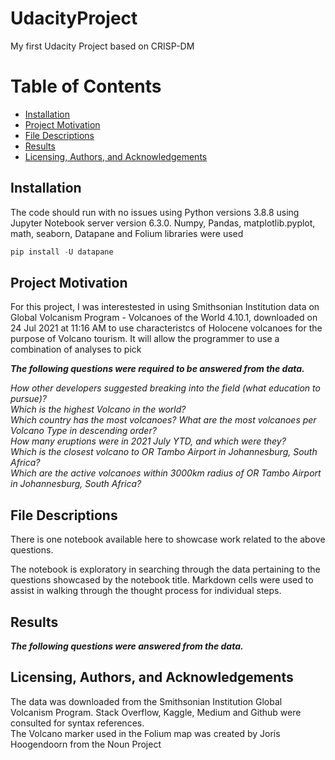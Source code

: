 # UdacityProject
My first Udacity Project based on CRISP-DM
# Table of Contents

* [Installation](#Installation)
* [Project Motivation](#Project-Motivation)
* [File Descriptions](#File-Descriptions)
* [Results](#Results)
* [Licensing, Authors, and Acknowledgements](#Licensing,-Authors,-and-Acknowledgements)


## Installation <a name="Installation"></a>
The code should run with no issues using Python versions 3.8.8 using Jupyter Notebook server version 6.3.0.  Numpy, Pandas, matplotlib.pyplot, math, seaborn, Datapane and Folium libraries were used

```python
pip install -U datapane
```

## Project Motivation <a name="Project-Motivation"></a>
For this project, I was interestested in using Smithsonian Institution data on Global Volcanism Program - Volcanoes of the World 4.10.1, downloaded on 24 Jul 2021 at 11:16 AM	to use characteristcs of Holocene volcanoes for the purpose of Volcano tourism.  It will allow the programmer to use a combination of analyses to pick

**_The following questions were required to be answered from the data._**

*How other developers suggested breaking into the field (what education to pursue)?  
Which is the highest Volcano in the world?  
Which country has the most volcanoes?
What are the most volcanoes per Volcano Type in descending order?  
How many eruptions were in 2021 July YTD, and which were they?  
Which is the closest volcano to OR Tambo Airport in Johannesburg, South Africa?  
Which are the active volcanoes within 3000km radius of OR Tambo Airport in Johannesburg, South Africa?*



## File Descriptions  <a name="File-Descriptions"></a>
There is one notebook available here to showcase work related to the above questions. 

The notebook is exploratory in searching through the data pertaining to the questions showcased by the notebook title. Markdown cells were used to assist in walking through the thought process for individual steps.



## Results <a name="Results"></a>

**_The following questions were answered from the data._**

## Licensing, Authors, and Acknowledgements<a name="Licensing,-Authors,-and-Acknowledgements"></a>
The data was downloaded from the Smithsonian Institution Global Volcanism Program. Stack Overflow, Kaggle, Medium and Github were consulted for syntax references.  
The Volcano marker used in the Folium map was created by Joris Hoogendoorn from the Noun Project
